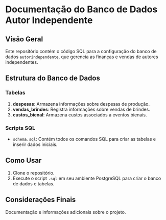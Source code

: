 # Documentação do Banco de Dados Autor Independente

## Visão Geral
Este repositório contém o código SQL para a configuração do banco de dados `autorindependente`, que gerencia as finanças e vendas de autores independentes.

## Estrutura do Banco de Dados

### Tabelas
1. **despesas**: Armazena informações sobre despesas de produção.
2. **vendas_brindes**: Registra informações sobre vendas de brindes.
3. **custos_bienal**: Armazena custos associados a eventos bienais.

### Scripts SQL
- `schema.sql`: Contém todos os comandos SQL para criar as tabelas e inserir dados iniciais.

## Como Usar
1. Clone o repositório.
2. Execute o script `.sql` em seu ambiente PostgreSQL para criar o banco de dados e tabelas.

## Considerações Finais
Documentação e informações adicionais sobre o projeto.
